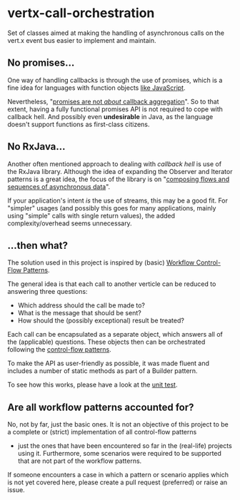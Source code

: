 # vertx-call-orchestration
Set of classes aimed at making the handling of asynchronous calls on the vert.x event bus easier to implement and maintain.

## No promises...
One way of handling callbacks is through the use of promises, which is a fine idea for languages with function objects
[like JavaScript](http://blog.mediumequalsmessage.com/promise-deferred-objects-in-javascript-pt1-theory-and-semantics).

Nevertheless, "[promises are not *about* callback aggregation](http://domenic.me/2012/10/14/youre-missing-the-point-of-promises/)".
So to that extent, having a fully functional promises API is not required to cope with callback hell. And possibly even **undesirable** in Java,
as the language doesn't support functions as first-class citizens.

## No RxJava...
Another often mentioned approach to dealing with *callback hell* is use of the RxJava library. Although the idea of expanding the Observer and Iterator patterns is a great idea,
the focus of the library is on "[composing flows and sequences of asynchronous data](https://github.com/Netflix/RxJava/wiki)".

If your application's intent *is* the use of streams, this may be a good fit. For "simpler" usages (and possibly this goes for many applications,
mainly using "simple" calls with single return values), the added complexity/overhead seems unnecessary.

## ...then what?
The solution used in this project is inspired by (basic) [Workflow Control-Flow Patterns](http://www.workflowpatterns.com/patterns/control/index.php).

The general idea is that each call to another verticle can be reduced to answering three questions:

  * Which address should the call be made to?
  * What is the message that should be sent?
  * How should the (possibly exceptional) result be treated?

Each call can be encapsulated as a separate object, which answers all of the (applicable) questions.
These objects then can be orchestrated following the [control-flow patterns](./patters.md).

To make the API as user-friendly as possible, it was made fluent and includes a number of static methods as part of a Builder pattern.

To see how this works, please have a look at the [unit test](./src/test/java/nl/dechateau/vertx/orchestration/OrchestrationTest.java).

## Are all workflow patterns accounted for?
No, not by far, just the basic ones. It is not an objective of this project to be a complete or (strict) implementation of all control-flow patterns
- just the ones that have been encountered so far in the (real-life) projects using it.
Furthermore, some scenarios were required to be supported that are not part of the workflow patterns.

If someone encounters a case in which a pattern or scenario applies which is not yet covered here,
please create a pull request (preferred) or raise an issue.